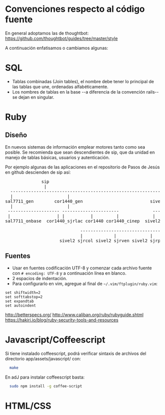 # Convenciones respecto al código fuente


En general adoptamos las de thoughtbot:
https://github.com/thoughtbot/guides/tree/master/style

A continuación enfatisamos o cambiamos algunas:


# SQL

* Tablas combinadas (Join tables), el nombre debe tener lo principal de las tablas que une, ordenadas alfabéticamente.
* Los nombres de tablas en la base --a diferencia de la convención rails-- se
dejan en singular.

# Ruby

## Diseño

En nuevos sistemas de información emplear motores tanto como sea posible.   Se recomienda que sean descendientes de sip, que da unidad en manejo de tablas básicas, usuarios y autenticación.

Por ejemplo algunas de las aplicaciones en el repositorio de Pasos de Jesús en github descienden de sip así:
<pre>
              sip
               |
  ------------------------------------------------------------
  |                     |                                    | 
sal7711_gen        cor1440_gen                          sivel2_gen
  |                     |                                    |
 -------------------- ----------------------             --------- 
 |                  | |          |         |             |       |
sal7711_onbase  cor1440_sjrlac cor1440 cor1440_cinep  sivel2 sivel2_sjr
                                                                 |     
                             -------------------------------------------
                             |            |             |             |
                     sivel2_sjrcol sivel2_sjrven sivel2_sjrpan sivel2_sjrecu
</pre>

## Fuentes

* Usar en fuentes codificación UTF-8 y comenzar cada archivo fuente con ```# encoding: UTF-8``` y a continuación línea en blanco.
* 2 espacios de indentación.
* Para configurarlo en vim, agregue al final de ```~/.vim/ftplugin/ruby.vim```:
``` vim
set shiftwidth=2
set softtabstop=2
set expandtab
set autoindent
```

http://betterspecs.org/
http://www.caliban.org/ruby/rubyguide.shtml
https://hakiri.io/blog/ruby-security-tools-and-resources


# Javascript/Coffeescript

Si tiene instalado coffeescript, podrá verificar sintaxis de archivos del
directorio app/assets/javascript/ con:
```sh
  make
```

En adJ para instalar coffeescript basta:
```sh
  sudo npm install -g coffee-script
```


# HTML/CSS

